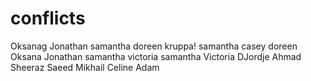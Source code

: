 # conflicts
Oksanag
Jonathan
samantha 
doreen kruppa!
samantha casey
doreen
Oksana
Jonathan
samantha
victoria
samantha
Victoria
DJordje 
Ahmad Sheeraz Saeed
Mikhail
Celine Adam


